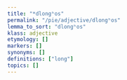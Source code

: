 ```yaml
---
title: "*dlongʰos"
permalink: "/pie/adjective/dlongʰos"
lemma_to_sort: "dlongʰos"
klass: adjective
etymology: []
markers: []
synonyms: []
definitions: ["long"]
topics: []
---
```

